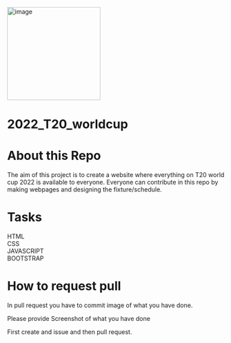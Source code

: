 <img width="216" alt="image" src="https://user-images.githubusercontent.com/83857159/193825513-f6cad46d-627a-4749-b1a4-3f436d6df160.png">

# 2022_T20_worldcup

# About this Repo

The aim of this project is to create a website where everything on T20 world cup 2022 is available to everyone. Everyone can contribute in this repo by making webpages and designing the fixture/schedule.

# Tasks
 HTML <br>
 CSS <br>
 JAVASCRIPT <br>
 BOOTSTRAP<br>
 
 # How to request pull
 
 In pull request you have to commit image of what you have done.
 
Please provide Screenshot of what you have done

First create and issue and then pull request.

